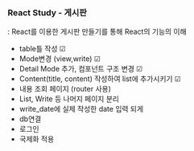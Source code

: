 ### React Study - 게시판 
: React를 이용한 게시판 만들기를 통해 React의 기능의 이해

- table틀 작성 ☑
- Mode변경 (view,write) ☑
- Detail Mode 추가, 컴포넌트 구조 변경 ☑
- Content(title, content) 작성하여 list에 추가시키기 ☑
- 내용 조회 페이지 (router 사용)
- List, Write 등 나머지 페이지 분리
- write_date에 실제 작성한 date 입력 되게 
- db연결 
- 로그인
- 국제화 적용

